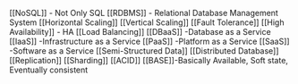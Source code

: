 [[NoSQL]] - Not Only SQL
[[RDBMS]] - Relational Database Management System
[[Horizontal Scaling]]
[[Vertical Scaling]]
[[Fault Tolerance]]
[[High Availability]] - HA
[[Load Balancing]] 
[[DBaaS]] -Database as a Service
[[IaaS]] -Infrastructure as a Service
[[PaaS]] -Platform as a Service
[[SaaS]] -Software as a Service
[[Semi-Structured Data]]
[[Distributed Database]]
[[Replication]] 
[[Sharding]]
[[ACID]]
[[BASE]]-Basically Available, Soft state, Eventually consistent